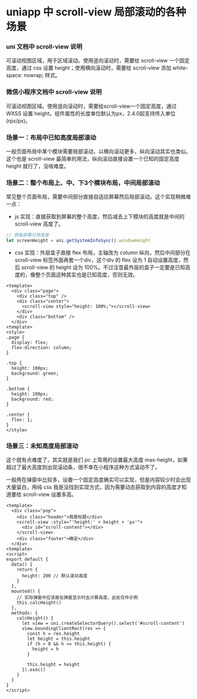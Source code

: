 # uniapp 中 scroll-view 局部滚动的各种场景

### uni 文档中 scroll-view 说明
可滚动视图区域，用于区域滚动。使用竖向滚动时，需要给 scroll-view 一个固定高度，通过 css 设置 height；使用横向滚动时，需要给 scroll-view 添加 white-space: nowrap; 样式。

### 微信小程序文档中 scroll-view 说明
可滚动视图区域。使用竖向滚动时，需要给scroll-view一个固定高度，通过 WXSS 设置 height。组件属性的长度单位默认为px，2.4.0起支持传入单位(rpx/px)。

### 场景一：布局中已知高度局部滚动
一般页面布局中某个模块需要局部滚动，以横向滚动更多，纵向滚动其实也类似。这个也是 scroll-view 最简单的用法，纵向滚动直接设置一个已知的固定高度 height 就行了，没啥难度。

### 场景二：整个布局上、中、下3个模块布局，中间局部滚动
常见整个页面布局，需要中间部分直接自适应屏幕然后局部滚动。这个实现稍微难一点：

* js 实现：直接获取到屏幕的整个高度，然后减去上下模块的高度就是中间的 scroll-view 高度了。
```js
// 获取屏幕可用高度
let screenHeight = uni.getSystemInfoSync().windowHeight
```
* css 实现：外层盒子直接 flex 布局，主轴改为 column 纵向，然后中间部分在 scroll-view 标签外面再套一个div，这个div 的 flex 设为 1 自动设置高度，然后 scroll-view 的 height 设为 100%。不过注意最外层的盒子一定要是已知高度的，像整个页面这种其实也是已知高度，否则无效。
```vue
<template>
  <div class="page">
    <div class="top" />
    <div class="center">
      <scroll-view style="height: 100%;"></scroll-view>
    </div>
    <div class="bottom" />
  </div>
<template>
<style>
.page {
  display: flex;
  flex-direction: column;
}

.top {
  height: 100px;
  background: green;
}

.bottom {
  height: 100px;
  background: red;
}

.center {
  flex: 1;
}
</style>
```

### 场景三：未知高度局部滚动
这个就有点难度了，其实就是我们 pc 上常用的设置最大高度 max-height，如果超过了最大高度则出现滚动条，很不幸在小程序这种方式滚动不了。

一般用在弹窗中比较多，设置一个固定高度确实可以实现，但是内容较少时会出现大量留白，用纯 css 我是没找到实现方式，因为需要动态获取到内容的高度才知道要给 scroll-view 设置多高。

```vue
<template>
  <div class="pop">
    <div class="header">我是标题</div>
    <scroll-view :style="'height:' + height + 'px'">
      <div id="scroll-content"></div>
    </scroll-view>
    <div class="footer">确定</div>
  </div>
<template>
<script>
export default {
  data() {
    return {
      height: 200 // 默认滚动高度
    }
  },
  mounted() {
    // 实际弹窗中应该是在弹窗显示时去计算高度，此处仅作示例
    this.calcHeight()
  },
  methods: {
    calcHeight() {
      let view = uni.createSelectorQuery().select('#scroll-content')
      view.boundingClientRect(res => {
        const h = res.height
        let height = this.height
        if (h > 0 && h <= this.height) {
          height = h
        }

        this.height = height
      }).exec()
    }
  }
}
</script>
```
